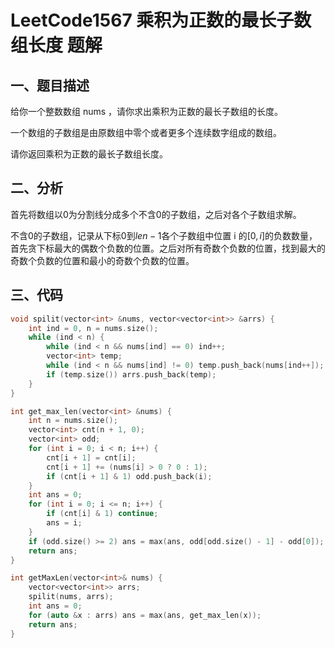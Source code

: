 # LeetCode1567 乘积为正数的最长子数组长度 题解

## 一、题目描述

给你一个整数数组 nums ，请你求出乘积为正数的最长子数组的长度。

一个数组的子数组是由原数组中零个或者更多个连续数字组成的数组。

请你返回乘积为正数的最长子数组长度。



## 二、分析

首先将数组以0为分割线分成多个不含0的子数组，之后对各个子数组求解。

不含0的子数组，记录从下标0到$len-1$各个子数组中位置 i 的$[0,i]$的负数数量，首先贪下标最大的偶数个负数的位置。之后对所有奇数个负数的位置，找到最大的奇数个负数的位置和最小的奇数个负数的位置。



## 三、代码

```c++
void spilit(vector<int> &nums, vector<vector<int>> &arrs) {
    int ind = 0, n = nums.size();
    while (ind < n) {
        while (ind < n && nums[ind] == 0) ind++;
        vector<int> temp;
        while (ind < n && nums[ind] != 0) temp.push_back(nums[ind++]);
        if (temp.size()) arrs.push_back(temp);
    }
}

int get_max_len(vector<int> &nums) {
    int n = nums.size();
    vector<int> cnt(n + 1, 0);
    vector<int> odd;
    for (int i = 0; i < n; i++) {
        cnt[i + 1] = cnt[i];
        cnt[i + 1] += (nums[i] > 0 ? 0 : 1);
        if (cnt[i + 1] & 1) odd.push_back(i);
    }
    int ans = 0;
    for (int i = 0; i <= n; i++) {
        if (cnt[i] & 1) continue;
        ans = i;
    }
    if (odd.size() >= 2) ans = max(ans, odd[odd.size() - 1] - odd[0]);
    return ans;
}

int getMaxLen(vector<int>& nums) {
    vector<vector<int>> arrs;
    spilit(nums, arrs);
    int ans = 0;
    for (auto &x : arrs) ans = max(ans, get_max_len(x));
    return ans;
}
```

